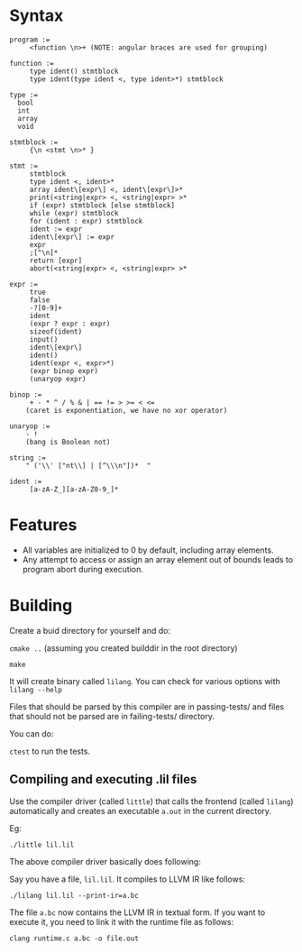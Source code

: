 # Syntax

```
program :=
     <function \n>+ (NOTE: angular braces are used for grouping)

function :=
     type ident() stmtblock
     type ident(type ident <, type ident>*) stmtblock

type :=
  bool
  int
  array
  void

stmtblock :=
     {\n <stmt \n>* }

stmt :=
     stmtblock
     type ident <, ident>*
     array ident\[expr\] <, ident\[expr\]>*
     print(<string|expr> <, <string|expr> >*
     if (expr) stmtblock [else stmtblock]
     while (expr) stmtblock
     for (ident : expr) stmtblock
     ident := expr
     ident\[expr\] := expr
     expr
     ;[^\n]*
     return [expr]
     abort(<string|expr> <, <string|expr> >*

expr :=
     true
     false
     -?[0-9]+
     ident
     (expr ? expr : expr)
     sizeof(ident)
     input()
     ident\[expr\]
     ident()
     ident(expr <, expr>*)
     (expr binop expr)
     (unaryop expr)

binop :=
     + - * ^ / % & | == != > >= < <=
    (caret is exponentiation, we have no xor operator)

unaryop :=
    - !
    (bang is Boolean not)

string :=
    " ('\\' ["nt\\] | [^\\\n"])*  "

ident :=
     [a-zA-Z_][a-zA-Z0-9_]*

```

# Features

* All variables are initialized to 0 by default, including array elements.
* Any attempt to access or assign an array element out of bounds leads to program abort during execution.

# Building

Create a buid directory for yourself and do:

`cmake ..` (assuming you created builddir in the root directory)

`make`

It will create binary called `lilang`. You can check for various options with `lilang --help`

Files that should be parsed by this compiler are in passing-tests/ and files that should not be parsed are in failing-tests/ directory.

You can do:

`ctest` to run the tests. 

## Compiling and executing .lil files

Use the compiler driver (called `little`) that calls the frontend (called `lilang`) automatically and creates an executable `a.out` in the current directory.

Eg:

`./little lil.lil`

The above compiler driver basically does following:

Say you have a file, `lil.lil`. It compiles to LLVM IR like follows:

`./lilang lil.lil --print-ir=a.bc`

The file `a.bc` now contains the LLVM IR in textual form. If you want to execute it, you need to link it with the runtime file as follows:

`clang runtime.c a.bc -o file.out`

